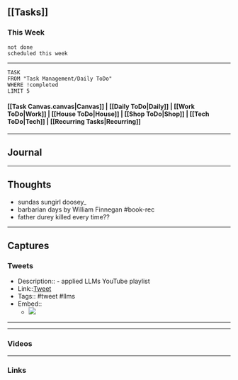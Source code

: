 ## [[Tasks]]

### This Week

```tasks
not done
scheduled this week
```

---
```dataview
TASK
FROM "Task Management/Daily ToDo"
WHERE !completed
LIMIT 5
```


#### [[Task Canvas.canvas|Canvas]] | [[Daily ToDo|Daily]] | [[Work ToDo|Work]] |  [[House ToDo|House]] |  [[Shop ToDo|Shop]] | [[Tech ToDo|Tech]] | [[Recurring Tasks|Recurring]] 
---
## Journal

---
## Thoughts

- sundas sungirl doosey_
- barbarian days by William Finnegan #book-rec 
- father durey killed every time??

---
## Captures

### Tweets
- Description:: - applied LLMs YouTube playlist 
- Link::[Tweet](https://twitter.com/abhi1thakur/status/1685196925161607168?t=7vbjW-KW3AAZkwzsn53dug&s=19)
- Tags:: #tweet #llms 
- Embed:: 
	- ![](https://twitter.com/abhi1thakur/status/1685196925161607168?t=7vbjW-KW3AAZkwzsn53dug&s=19)

 --- 

---
### Videos

---
### Links



